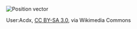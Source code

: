 ![Position vector](https://upload.wikimedia.org/wikipedia/commons/5/5d/Position_vector.svg)

User:Acdx, [CC BY-SA 3.0](http://creativecommons.org/licenses/by-sa/3.0/), via Wikimedia Commons

